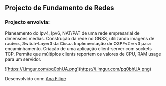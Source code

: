 ## Projecto de Fundamento de Redes

### Projecto envolvia:

Planeamento do Ipv4, Ipv6, NAT/PAT de uma rede empresarial de dimensões médias.
Construção da rede no GNS3, utilizando imagens de routers, Switch-Layer3 da Cisco.
Implementação de OSPFv2 e v3 para encaminhamento.
Criação de uma aplicação client-server com sockets TCP. Permite que múltiplos clients reportem os valores de CPU, RAM usage para um servidor.

![https://i.imgur.com/pq0bhUA.png](https://i.imgur.com/pq0bhUA.png)

Desenvolvido com: [Ana Filipe](https://github.com/AnaaFilipe)
